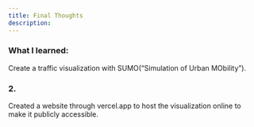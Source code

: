 ```yaml
---
title: Final Thoughts
description:
---
```

### What I learned:
Create a traffic visualization with SUMO(“Simulation of Urban MObility”).
### 2.
Created a website through vercel.app to host the visualization online to make it publicly accessible.
